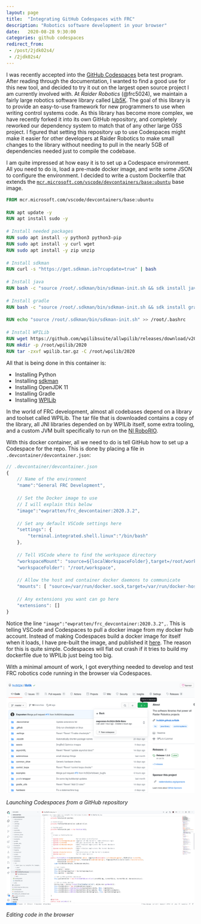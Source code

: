 ```yaml
---
layout: page
title:  "Integrating GitHub Codespaces with FRC"
description: "Robotics software development in your browser"
date:   2020-08-28 9:30:00 
categories: github codespaces
redirect_from: 
 - /post/2jdk02s4/
 - /2jdk02s4/
---
```


I was recently accepted into the [GitHub Codespaces](https://github.com/features/codespaces) beta test program. After reading through the documentation, I wanted to find a good use for this new tool, and decided to try it out on the largest open source project I am currently involved with. At *Raider Robotics* (@frc5024), we maintain a fairly large robotics software library called [Lib5K](https://github.com/frc5024/lib5k). The goal of this library is to provide an easy-to-use framework for new programmers to use when writing control systems code. As this library has become more complex, we have recently forked it into its own GitHub repository, and completely reworked our dependency system to match that of any other large OSS project. I figured that setting this repository up to use Codespaces might make it easier for other developers at Raider Robotics to make small changes to the library without needing to pull in the nearly 5GB of dependencies needed just to compile the codebase.

I am quite impressed at how easy it is to set up a Codespace environment. All you need to do is, load a pre-made docker image, and write some JSON to configure the environment. I decided to write a custom Dockerfile that extends the [`mcr.microsoft.com/vscode/devcontainers/base:ubuntu`](https://hub.docker.com/_/microsoft-vscode-devcontainers) base image. 

```dockerfile
FROM mcr.microsoft.com/vscode/devcontainers/base:ubuntu

RUN apt update -y
RUN apt install sudo -y

# Install needed packages
RUN sudo apt install -y python3 python3-pip
RUN sudo apt install -y curl wget
RUN sudo apt install -y zip unzip

# Install sdkman
RUN curl -s "https://get.sdkman.io?rcupdate=true" | bash

# Install java
RUN bash -c "source /root/.sdkman/bin/sdkman-init.sh && sdk install java 11.0.8-open"

# Install gradle
RUN bash -c "source /root/.sdkman/bin/sdkman-init.sh && sdk install gradle"

RUN echo "source /root/.sdkman/bin/sdkman-init.sh" >> /root/.bashrc

# Install WPILib
RUN wget https://github.com/wpilibsuite/allwpilib/releases/download/v2020.3.2/WPILib_Linux-2020.3.2.tar.gz -O wpilib.tar.gz
RUN mkdir -p /root/wpilib/2020
RUN tar -zxvf wpilib.tar.gz -C /root/wpilib/2020
```

All that is being done in this container is:

 - Installing Python
 - Installing [sdkman](https://sdkman.io)
 - Installing OpenJDK 11
 - Installing Gradle
 - Installing [WPILib](https://github.com/wpilibsuite/allwpilib/)

In the world of FRC development, almost all codebases depend on a library and toolset called WPILib. The tar file that is downloaded contains a copy of the library, all JNI libraries depended on by WPILib itself, some extra tooling, and a custom JVM built specifically to run on the [NI RoboRIO](https://www.ni.com/en-ca/support/model.roborio.html).

With this docker container, all we need to do is tell GitHub how to set up a Codespace for the repo. This is done by placing a file in `.devcontainer/devcontainer.json`:

```js
// .devcontainer/devcontainer.json
{
    // Name of the environment
    "name":"General FRC Development",

    // Set the Docker image to use
    // I will explain this below
    "image":"ewpratten/frc_devcontainer:2020.3.2",

    // Set any default VSCode settings here
    "settings": {
        "terminal.integrated.shell.linux":"/bin/bash"
    },

    // Tell VSCode where to find the workspace directory
    "workspaceMount": "source=${localWorkspaceFolder},target=/root/workspace,type=bind,consistency=cached",
    "workspaceFolder": "/root/workspace",

    // Allow the host and container docker daemons to communicate
    "mounts": [ "source=/var/run/docker.sock,target=/var/run/docker-host.sock,type=bind" ],

    // Any extensions you want can go here
    "extensions": []
}
```

Notice the line `"image":"ewpratten/frc_devcontainer:2020.3.2",`. This is telling VSCode and Codespaces to pull a docker image from my docker hub account. Instead of making Codespaces build a docker image for itself when it loads, I have pre-built the image, and published it [here](https://hub.docker.com/r/ewpratten/frc_devcontainer). The reason for this is quite simple. Codespaces will flat out crash if it tries to build my dockerfile due to WPILib just being too big.

With a minimal amount of work, I got everything needed to develop and test FRC robotics code running in the browser via Codespaces.

![](/assets/images/codespaces-menu.png)

*Launching Codespaces from a GitHub repository*

![](/assets/images/codespaces-code.png)

*Editing code in the browser*


 <!-- - Pushing a container this large to dockerhub requires the daemon to be restarted with -->

<!-- sudo systemctl stop docker
sudo dockerd -s overlay --max-concurrent-uploads=1  -->
